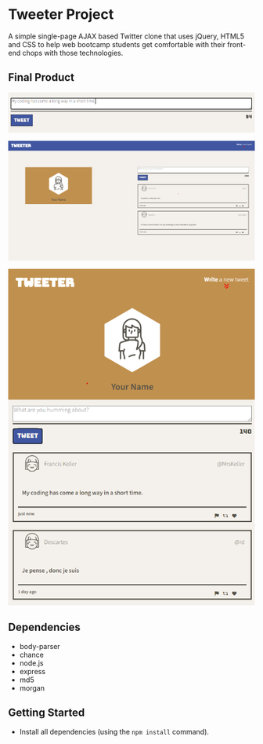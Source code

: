 # Tweeter Project

A simple single-page AJAX based Twitter clone that uses jQuery, HTML5 and CSS to help web bootcamp students get comfortable with their front-end chops with those technologies.

## Final Product

!["Active charactar count feature."](https://github.com/codingMadeSimple/tweeterV1/blob/master/docs/active-character-count.png?raw=true)

!["Showcasing the fullscreen app."](https://github.com/codingMadeSimple/tweeterV1/blob/master/docs/fullscreen.png?raw=true)

!["Showcases the small version of the app with a submitted tweet, which changes format dynamically."](https://github.com/codingMadeSimple/tweeterV1/blob/master/docs/small-windowed-with-tweet.png?raw=true)



## Dependencies

- body-parser
- chance
- node.js
- express
- md5
- morgan

## Getting Started

- Install all dependencies (using the `npm install` command).
